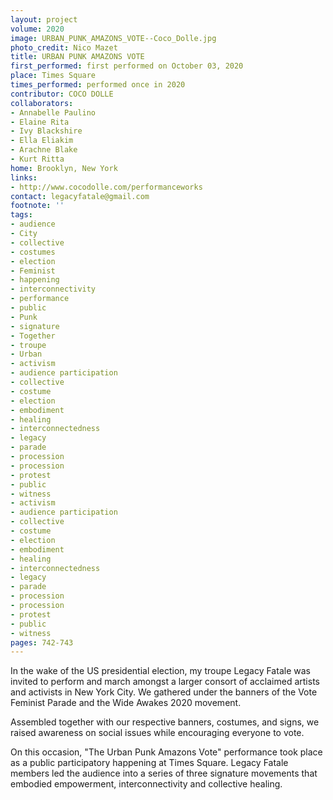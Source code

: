 ```yaml
---
layout: project
volume: 2020
image: URBAN_PUNK_AMAZONS_VOTE--Coco_Dolle.jpg
photo_credit: Nico Mazet
title: URBAN PUNK AMAZONS VOTE
first_performed: first performed on October 03, 2020
place: Times Square
times_performed: performed once in 2020
contributor: COCO DOLLE
collaborators:
- Annabelle Paulino
- Elaine Rita
- Ivy Blackshire
- Ella Eliakim
- Arachne Blake
- Kurt Ritta
home: Brooklyn, New York
links:
- http://www.cocodolle.com/performanceworks
contact: legacyfatale@gmail.com
footnote: ''
tags:
- audience
- City
- collective
- costumes
- election
- Feminist
- happening
- interconnectivity
- performance
- public
- Punk
- signature
- Together
- troupe
- Urban
- activism
- audience participation
- collective
- costume
- election
- embodiment
- healing
- interconnectedness
- legacy
- parade
- procession
- procession
- protest
- public
- witness
- activism
- audience participation
- collective
- costume
- election
- embodiment
- healing
- interconnectedness
- legacy
- parade
- procession
- procession
- protest
- public
- witness
pages: 742-743
---
```


In the wake of the US presidential election, my troupe Legacy Fatale was invited to perform and march amongst a larger consort of acclaimed artists and activists in New York City. We gathered under the banners of the Vote Feminist Parade and the Wide Awakes 2020 movement. 

Assembled together with our respective banners, costumes, and signs, we raised awareness on social issues while encouraging everyone to vote. 

On this occasion, "The Urban Punk Amazons Vote" performance took place as a public participatory happening at Times Square. Legacy Fatale members led the audience into a series of three signature movements that embodied empowerment, interconnectivity and collective healing.